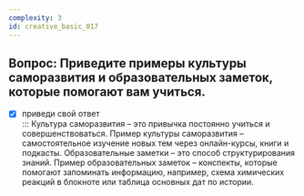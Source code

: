 ```yaml
---
complexity: 3
id: creative_basic_017
---
```

## Вопрос: Приведите примеры культуры саморазвития и образовательных заметок, которые помогают вам учиться.

- [x] приведи свой ответ  
  ::: Культура саморазвития – это привычка постоянно учиться и совершенствоваться. Пример культуры саморазвития – самостоятельное изучение новых тем через онлайн-курсы, книги и подкасты. Образовательные заметки – это способ структурирования знаний. Пример образовательных заметок – конспекты, которые помогают запоминать информацию, например, схема химических реакций в блокноте или таблица основных дат по истории.